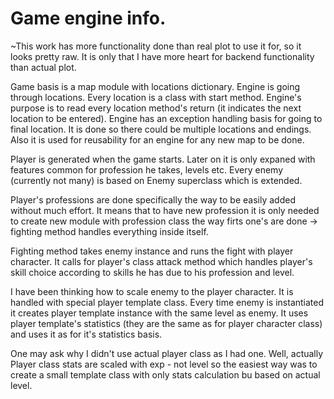 # Game engine info.


~This work has more functionality done than real plot to use it for, so it looks pretty raw. It is only that I have more heart for backend functionality than actual plot.


Game basis is a map module with locations dictionary. Engine is going through locations. Every location is a class with start method. Engine's purpose is to read every location method's return (it indicates the next location to be entered). 
Engine has an exception handling basis for going to final location. It is done so there could be multiple locations and endings. Also it is used for reusability for an engine for any new map to be done.

Player is generated when the game starts. Later on it is only expaned with features common for profession he takes, levels etc.
Every enemy (currently not many) is based on Enemy superclass which is extended.

Player's professions are done specifically the way to be easily added without much effort. It means that to have new profession it is only needed to create new module with profession class the way firts one's are done -> fighting method handles everything inside itself.

Fighting method takes enemy instance and runs the fight with player character. It calls for player's class attack method which handles player's skill choice according to skills he has due to his profession and level.



I have been thinking how to scale enemy to the player character. It is handled with special player template class. Every time enemy is instantiated it creates player template instance with the same level as enemy. It uses player template's statistics (they are the same as for player character class) and uses it as for it's statistics basis.

One may ask why I didn't use actual player class as I had one. Well, actually Player class stats are scaled with exp - not level so the easiest way was to create a small template class with only stats calculation bu based on actual level.
